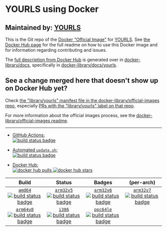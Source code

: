 # YOURLS using Docker

## Maintained by: [YOURLS](https://github.com/YOURLS/docker-yourls)

This is the Git repo of the [Docker "Official Image"](https://docs.docker.com/docker-hub/official_repos/) for [YOURLS](https://hub.docker.com/_/yourls/). See [the Docker Hub page](https://hub.docker.com/_/yourls/) for the full readme on how to use this Docker image and for information regarding contributing and issues.

The [full description from Docker Hub](https://hub.docker.com/_/yourls/) is generated over in [docker-library/docs](https://github.com/docker-library/docs), specifically in [docker-library/docs/yourls](https://github.com/docker-library/docs/tree/master/yourls).

## See a change merged here that doesn't show up on Docker Hub yet?

Check [the "library/yourls" manifest file in the docker-library/official-images repo](https://github.com/docker-library/official-images/blob/master/library/yourls), especially [PRs with the "library/yourls" label on that repo](https://github.com/docker-library/official-images/labels/library%2Fyourls).

For more information about the official images process, see the [docker-library/official-images readme](https://github.com/docker-library/official-images/blob/master/README.md).

---

-	[GitHub Actions:  
	![build status badge](https://github.com/YOURLS/docker-yourls/workflows/Docker%20CI/badge.svg)](https://github.com/YOURLS/docker-yourls/actions)

-	[Automated `update.sh`:  
	![build status badge](https://doi-janky.infosiftr.net/job/update.sh/job/yourls/badge/icon)](https://doi-janky.infosiftr.net/job/update.sh/job/yourls)

-	[Docker Hub:  
	![docker hub pulls](https://img.shields.io/docker/pulls/_/yourls.svg) ![docker hub stars](https://img.shields.io/docker/stars/_/yourls.svg)](https://hub.docker.com/_/yourls/)

| Build | Status | Badges | (per-arch) |
|:-:|:-:|:-:|:-:|
| [`amd64`<br />![build status badge](https://doi-janky.infosiftr.net/job/multiarch/job/amd64/job/yourls/badge/icon)](https://doi-janky.infosiftr.net/job/multiarch/job/amd64/job/yourls) | [`arm32v5`<br />![build status badge](https://doi-janky.infosiftr.net/job/multiarch/job/arm32v5/job/yourls/badge/icon)](https://doi-janky.infosiftr.net/job/multiarch/job/arm32v5/job/yourls) | [`arm32v6`<br />![build status badge](https://doi-janky.infosiftr.net/job/multiarch/job/arm32v6/job/yourls/badge/icon)](https://doi-janky.infosiftr.net/job/multiarch/job/arm32v6/job/yourls) | [`arm32v7`<br />![build status badge](https://doi-janky.infosiftr.net/job/multiarch/job/arm32v7/job/yourls/badge/icon)](https://doi-janky.infosiftr.net/job/multiarch/job/arm32v7/job/yourls) |
| [`arm64v8`<br />![build status badge](https://doi-janky.infosiftr.net/job/multiarch/job/arm64v8/job/yourls/badge/icon)](https://doi-janky.infosiftr.net/job/multiarch/job/arm64v8/job/yourls) | [`i386`<br />![build status badge](https://doi-janky.infosiftr.net/job/multiarch/job/i386/job/yourls/badge/icon)](https://doi-janky.infosiftr.net/job/multiarch/job/i386/job/yourls) | [`ppc64le`<br />![build status badge](https://doi-janky.infosiftr.net/job/multiarch/job/ppc64le/job/yourls/badge/icon)](https://doi-janky.infosiftr.net/job/multiarch/job/ppc64le/job/yourls) |

<!-- THIS FILE IS GENERATED BY https://github.com/docker-library/docs/blob/master/generate-repo-stub-readme.sh -->
